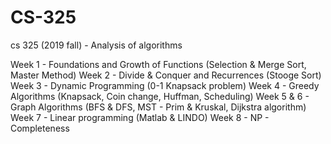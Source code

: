 # CS-325
cs 325 (2019 fall) - Analysis of algorithms

Week 1 - Foundations and Growth of Functions (Selection & Merge Sort, Master Method)
Week 2 - Divide & Conquer and Recurrences (Stooge Sort)
Week 3 - Dynamic Programming (0-1 Knapsack problem)
Week 4 - Greedy Algorithms (Knapsack, Coin change, Huffman, Scheduling)
Week 5 & 6 - Graph Algorithms (BFS & DFS, MST - Prim & Kruskal, Dijkstra algorithm)
Week 7 - Linear programming (Matlab & LINDO)
Week 8 - NP - Completeness

